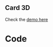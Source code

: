 ## Card 3D

Check the [demo here](https://card-3d.vercel.app/)

# Code 
[](https://github.com/LuisSilvah/Mini-projetos/tree/main/Card%203D)

